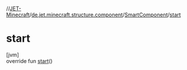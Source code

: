//[JET-Minecraft](../../../index.md)/[de.jet.minecraft.structure.component](../index.md)/[SmartComponent](index.md)/[start](start.md)

# start

[jvm]\
override fun [start](start.md)()
